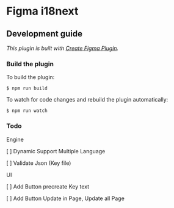 # Figma i18next

## Development guide

_This plugin is built with
[Create Figma Plugin](https://yuanqing.github.io/create-figma-plugin/)._

### Build the plugin

To build the plugin:

```
$ npm run build
```

To watch for code changes and rebuild the plugin automatically:

```
$ npm run watch
```

### Todo

Engine

[ ] Dynamic Support Multiple Language

[ ] Validate Json (Key file)

UI

[ ] Add Button precreate Key text

[ ] Add Button Update in Page, Update all Page
